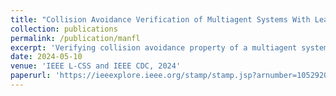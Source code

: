 ```yaml
---
title: "Collision Avoidance Verification of Multiagent Systems With Learned Policies"
collection: publications
permalink: /publication/manfl
excerpt: 'Verifying collision avoidance property of a multiagent system controled with state-based neural network controllers.'
date: 2024-05-10
venue: 'IEEE L-CSS and IEEE CDC, 2024'
paperurl: 'https://ieeexplore.ieee.org/stamp/stamp.jsp?arnumber=10529204'
---
```

